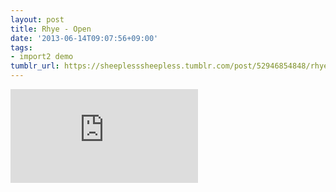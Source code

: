 ```yaml
---
layout: post
title: Rhye - Open
date: '2013-06-14T09:07:56+09:00'
tags:
- import2 demo
tumblr_url: https://sheeplesssheepless.tumblr.com/post/52946854848/rhye-open
---
```

<iframe src="https://www.youtube.com/embed/sng\_CdAAw8M" frameborder="0"></iframe>

